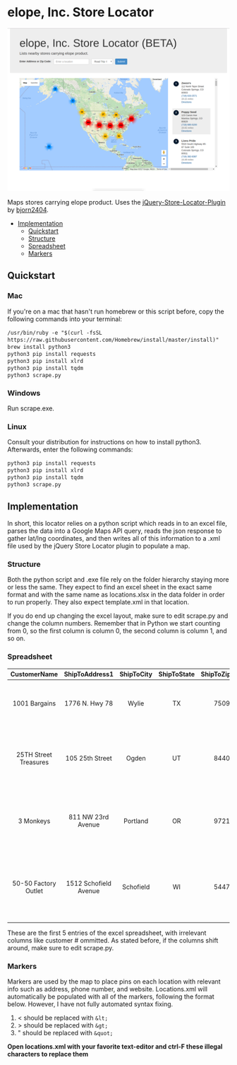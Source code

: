 # elope, Inc. Store Locator
![alt text](https://github.com/SebastianLloret/storelocator/blob/master/maintenance/img/0.png "Distribution Map")

Maps stores carrying elope product. Uses the [jQuery-Store-Locator-Plugin](https://github.com/bjorn2404/jQuery-Store-Locator-Plugin) by [bjorn2404](https://github.com/bjorn2404).

* [Implementation](#Implementation)
  * [Quickstart](#quickstart)
  * [Structure](#structure)
  * [Spreadsheet](#spreadsheet)
  * [Markers](#markers)

## Quickstart
### Mac
If you're on a mac that hasn't run homebrew or this script before, copy the following commands into your terminal:
```
/usr/bin/ruby -e "$(curl -fsSL https://raw.githubusercontent.com/Homebrew/install/master/install)"
brew install python3
python3 pip install requests
python3 pip install xlrd
python3 pip install tqdm
python3 scrape.py
```
### Windows
Run scrape.exe.

### Linux
Consult your distribution for instructions on how to install python3. Afterwards, enter the following commands:
```
python3 pip install requests
python3 pip install xlrd
python3 pip install tqdm
python3 scrape.py
```

## Implementation
In short, this locator relies on a python script which reads in to an excel file, parses the data into a Google Maps API query, reads the json response to gather lat/lng coordinates, and then writes all of this information to a .xml file used by the jQuery Store Locator plugin to populate a map.

### Structure
Both the python script and .exe file rely on the folder hierarchy staying more or less the same. They expect to find an excel sheet in the exact same format and with the same name as locations.xlsx in the data folder in order to run properly. They also expect template.xml in that location.

If you do end up changing the excel layout, make sure to edit scrape.py and change the column numbers. Remember that in Python we start counting from 0, so the first column is column 0, the second column is column 1, and so on.

### Spreadsheet
|      CustomerName     |     ShipToAddress1    | ShipToCity | ShipToState | ShipToZipCode | ShipToCountryCode |   TelephoneNo  |              url             |                              Query                             |
|:---------------------:|:---------------------:|:----------:|:-----------:|:-------------:|:-----------------:|:--------------:|:----------------------------:|:--------------------------------------------------------------:|
| 1001 Bargains         | 1776 N. Hwy 78        | Wylie      | TX          | 75098         | US                | (972) 365-3497 | www.1001bargains.net         | 1001 Bargains 1776 N. Hwy 78, Wylie TX 75098                   |
| 25TH Street Treasures | 105 25th Street       | Ogden      | UT          | 84401         | US                | (801) 814-4341 | www.treasures.ogden25th.com/ | 25TH Street Treasures 105 25th Street, Ogden UT 84401          |
| 3 Monkeys             | 811 NW 23rd Avenue    | Portland   | OR          | 97210         | US                | (503) 888-3539 |                              | 3 Monkeys 811 NW 23rd Avenue, Portland OR 97210                |
| 50-50 Factory Outlet  | 1512 Schofield Avenue | Schofield  | WI          | 54476         | US                | (715) 355-4647 | www.5050factoryoutlet.com    | 50-50 Factory Outlet 1512 Schofield Avenue, Schofield WI 54476 |

These are the first 5 entries of the excel spreadsheet, with irrelevant columns like customer # ommitted. As stated before, if the columns shift around, make sure to edit scrape.py.

### Markers
Markers are used by the map to place pins on each location with relevant info such as address, phone number, and website. Locations.xml will automatically be populated with all of the markers, following the format below. However, I have not fully automated syntax fixing.

1. < should be replaced with `&lt;`
2. &gt; should be replaced with `&gt;`
3. " should be replaced with `&quot;`

**Open locations.xml with your favorite text-editor and ctrl-F these illegal characters to replace them**
